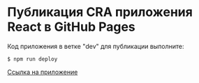 # Публикация CRA приложения React в GitHub Pages

Код приложения в ветке "dev" для публикации выполните:

`$ npm run deploy`

[Ссылка на приложение](https://wmcheck.github.io/cra/)
